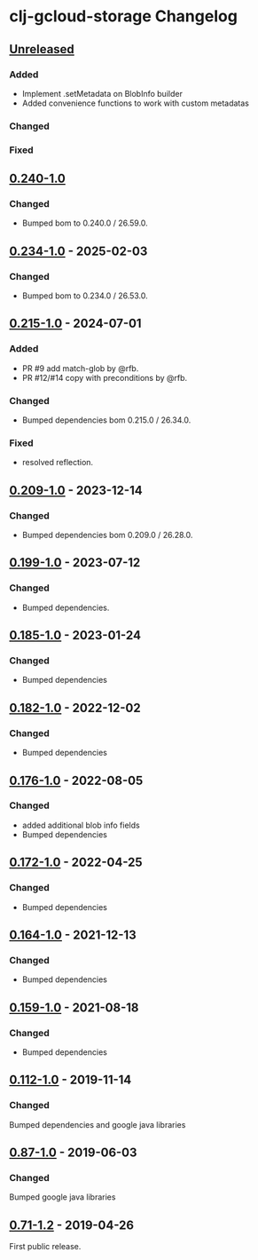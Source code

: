 # clj-gcloud-storage Changelog

## [Unreleased]

### Added

- Implement .setMetadata on BlobInfo builder
- Added convenience functions to work with custom metadatas

### Changed

### Fixed


## [0.240-1.0]
### Changed
* Bumped bom to 0.240.0 / 26.59.0.

## [0.234-1.0] - 2025-02-03
### Changed
* Bumped bom to 0.234.0 / 26.53.0.

## [0.215-1.0] - 2024-07-01
### Added
* PR #9 add match-glob by @rfb.
* PR #12/#14 copy with preconditions by @rfb.

### Changed
* Bumped dependencies bom 0.215.0 / 26.34.0.

### Fixed
* resolved reflection.

## [0.209-1.0] - 2023-12-14
### Changed
* Bumped dependencies bom 0.209.0 / 26.28.0.

## [0.199-1.0] - 2023-07-12
### Changed
* Bumped dependencies.

## [0.185-1.0] - 2023-01-24
### Changed
* Bumped dependencies

## [0.182-1.0] - 2022-12-02
### Changed
* Bumped dependencies

## [0.176-1.0] - 2022-08-05
### Changed
* added additional blob info fields
* Bumped dependencies

## [0.172-1.0] - 2022-04-25
### Changed
* Bumped dependencies

## [0.164-1.0] - 2021-12-13
### Changed
* Bumped dependencies

## [0.159-1.0] - 2021-08-18
### Changed
* Bumped dependencies

## [0.112-1.0] - 2019-11-14
### Changed
Bumped dependencies and google java libraries

## [0.87-1.0] - 2019-06-03
### Changed
Bumped google java libraries

## [0.71-1.2] - 2019-04-26
First public release.

[Unreleased]: https://github.com/oscaro/clj-gcloud-storage/-/compare/0.240-1.0...devel
[0.240-1.0]: https://github.com/oscaro/clj-gcloud-storage/-/compare/0.234-1.0...0.240-1.0
[0.234-1.0]: https://github.com/oscaro/clj-gcloud-storage/-/compare/0.215-1.0...0.234-1.0
[0.215-1.0]: https://github.com/oscaro/clj-gcloud-storage/-/compare/0.209-1.0...0.215-1.0
[0.209-1.0]: https://github.com/oscaro/clj-gcloud-storage/-/compare/0.199-1.0...0.209-1.0
[0.199-1.0]: https://github.com/oscaro/clj-gcloud-storage/-/compare/0.185-1.0...0.199-1.0
[0.185-1.0]: https://github.com/oscaro/clj-gcloud-storage/-/compare/0.182-1.0...0.185-1.0
[0.182-1.0]: https://github.com/oscaro/clj-gcloud-storage/-/compare/0.176-1.0...0.182-1.0
[0.176-1.0]: https://github.com/oscaro/clj-gcloud-storage/-/compare/0.172-1.0...0.176-1.0
[0.172-1.0]: https://github.com/oscaro/clj-gcloud-storage/-/compare/0.164-1.0...0.172-1.0
[0.164-1.0]: https://github.com/oscaro/clj-gcloud-storage/-/compare/0.159-1.0...0.164-1.0
[0.159-1.0]: https://github.com/oscaro/clj-gcloud-storage/-/compare/0.112-1.0...0.159-1.0
[0.112-1.0]: https://github.com/oscaro/clj-gcloud-storage/-/compare/0.87-1.0...0.112-1.0
[0.87-1.0]: https://github.com/oscaro/clj-gcloud-storage/-/compare/0.71-1.2...0.87-1.0
[0.71-1.2]: https://github.com/oscaro/clj-gcloud-storage/releases/tag/0.71-1.2
